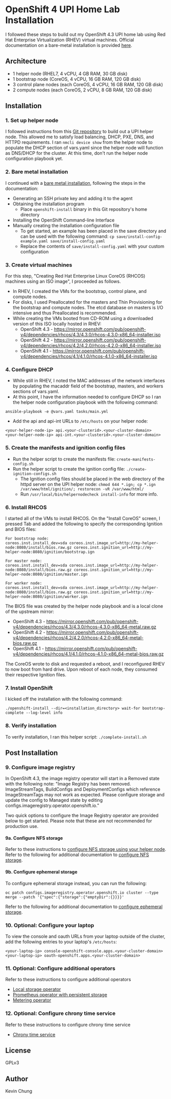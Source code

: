 # OpenShift 4 UPI Home Lab Installation

I followed these steps to build out my OpenShift 4.3 UPI home lab using Red Hat Enterprise Virtualization (RHEV) virtual machines.  Official documentation on a bare-metal installation is provided [here](
https://cloud.redhat.com/openshift/install/metal/user-provisioned).

## Architecture
* 1 helper node (RHEL7, 4 vCPU, 4 GB RAM, 30 GB disk)
* 1 bootstrap node (CoreOS, 4 vCPU, 16 GB RAM, 120 GB disk)
* 3 control plane nodes (each CoreOS, 4 vCPU, 16 GB RAM, 120 GB disk)
* 2 compute nodes (each CoreOS, 2 vCPU, 8 GB RAM, 120 GB disk)

## Installation

### 1. Set up helper node

I followed instructions from this [Git repository] to build out a UPI helper node.  This allowed me to satisfy load balancing, DHCP, PXE, DNS, and HTTPD requirements.  I ran `nmcli device show` from the helper node to populate the DHCP section of vars.yaml since the helper node will function as DNS/DHCP for the cluster.  At this time, don't run the helper node configuration playbook yet.

### 2. Bare metal installation

I continued with a [bare metal installation], following the steps in the documentation:
  * Generating an SSH private key and adding it to the agent
  * Obtaining the installation program
    * Place `openshift-install` binary in this Git repository's home directory
  * Installing the OpenShift Command-line Interface
  * Manually creating the installation configuration file
    * To get started, an example has been placed in the save directory and can be used with the following command: `cp save/install-config-example.yaml save/install-config.yaml`
    * Replace the contents of `save/install-config.yaml` with your custom configuration

### 3. Create virtual machines

For this step, "Creating Red Hat Enterprise Linux CoreOS (RHCOS) machines using an ISO image", I proceeded as follows.
  * In RHEV, I created the VMs for the bootstrap, control plane, and compute nodes.
  * For disks, I used Preallocated for the masters and Thin Provisioning for the bootstrap and compute nodes.  The etcd database on masters is I/O intensive and thus Preallocated is recommended.
  * While creating the VMs booted from CD-ROM using a downloaded version of this ISO locally hosted in RHEV:
    * OpenShift 4.3 - https://mirror.openshift.com/pub/openshift-v4/dependencies/rhcos/4.3/4.3.0/rhcos-4.3.0-x86_64-installer.iso
    * OpenShift 4.2 - https://mirror.openshift.com/pub/openshift-v4/dependencies/rhcos/4.2/4.2.0/rhcos-4.2.0-x86_64-installer.iso
    * OpenShift 4.1 - https://mirror.openshift.com/pub/openshift-v4/dependencies/rhcos/4.1/4.1.0/rhcos-4.1.0-x86_64-installer.iso

### 4. Configure DHCP

  * While still in RHEV, I noted the MAC addresses of the network interfaces by populating the macaddr field of the bootstrap, masters, and workers sections of vars.yaml.
  * At this point, I have the information needed to configure DHCP so I ran the helper node configuration playbook with the following command:
   ```
   ansible-playbook -e @vars.yaml tasks/main.yml
   ```
  * Add the api and api-int URLs to `/etc/hosts` on your helper node:
   ```
   <your-helper-node-ip> api.<your-clusterid>.<your-cluster-domain>
   <your-helper-node-ip> api-int.<your-clusterid>.<your-cluster-domain>
   ```

### 5. Create the manifests and ignition config files

  * Run the helper script to create the manifests file: `create-manifests-config.sh`
  * Run the helper script to create the ignition config file: `./create-ignition-configs.sh`
    * The Ignition config files should be placed in the web directory of the httpd server on the UPI helper node: `chmod 644 *.ign; cp *.ign /var/www/html/ignition/; restorecon -vR /var/www/html/`
    * Run `/usr/local/bin/helpernodecheck install-info` for more info.

### 6. Install RHCOS

I started all of the VMs to install RHCOS.  On the "Install CoreOS" screen, I pressed Tab and added the following to specify the corresponding Ignition and BIOS files:
   ```
   For bootstrap node:
   coreos.inst.install_dev=sda coreos.inst.image_url=http://my-helper-node:8080/install/bios.raw.gz coreos.inst.ignition_url=http://my-helper-node:8080/ignition/bootstrap.ign

   For master node:
   coreos.inst.install_dev=sda coreos.inst.image_url=http://my-helper-node:8080/install/bios.raw.gz coreos.inst.ignition_url=http://my-helper-node:8080/ignition/master.ign

   For worker node:
   coreos.inst.install_dev=sda coreos.inst.image_url=http://my-helper-node:8080/install/bios.raw.gz coreos.inst.ignition_url=http://my-helper-node:8080/ignition/worker.ign
   ```

   The BIOS file was created by the helper node playbook and is a local clone of the upstream mirror:
   * OpenShift 4.3 - https://mirror.openshift.com/pub/openshift-v4/dependencies/rhcos/4.3/4.3.0/rhcos-4.3.0-x86_64-metal.raw.gz
   * OpenShift 4.2 - https://mirror.openshift.com/pub/openshift-v4/dependencies/rhcos/4.2/4.2.0/rhcos-4.2.0-x86_64-metal-bios.raw.gz
   * OpenShift 4.1 - https://mirror.openshift.com/pub/openshift-v4/dependencies/rhcos/4.1/4.1.0/rhcos-4.1.0-x86_64-metal-bios.raw.gz

   The CoreOS wrote to disk and requested a reboot, and I reconfigured RHEV to now boot from hard drive.  Upon reboot of each node, they consumed their respective Ignition files.

### 7. Install OpenShift

I kicked off the installation with the following command:
   ```
   ./openshift-install --dir=<installation_directory> wait-for bootstrap-complete --log-level info
   ```

### 8. Verify installation

To verify installation, I ran this helper script: `./complete-install.sh`

## Post Installation

### 9. Configure image registry

In OpenShift 4.3, the image registry operator will start in a Removed state with the following note: "Image Registry has been removed. ImageStreamTags, BuildConfigs and DeploymentConfigs which reference ImageStreamTags may not work as expected. Please configure storage and update the config to Managed state by editing configs.imageregistry.operator.openshift.io."

Two quick options to configure the Image Registry operator are provided below to get started.  Please note that these are not recommended for production use.

#### 9a. Configure NFS storage

  Refer to these instructions to [configure NFS storage using your helper node].  Refer to the following for additional documentation to [configure NFS storage].

#### 9b. Configure ephemeral storage

  To configure ephemeral storage instead, you can run the following:
  ```
  oc patch configs.imageregistry.operator.openshift.io cluster --type merge --patch '{"spec":{"storage":{"emptyDir":{}}}}'
  ```

  Refer to the following for additional documentation to [configure ephemeral storage].

### 10. Optional: Configure your laptop

To view the console and oauth URLs from your laptop outside of the cluster, add the following entries to your laptop's `/etc/hosts`:
```
<your-laptop-ip> console-openshift-console.apps.<your-cluster-domain>
<your-laptop-ip> oauth-openshift.apps.<your-cluster-domain>
```

### 11. Optional: Configure additional operators

Refer to these instructions to configure additional operators
* [Local storage operator]
* [Prometheus operator with persistent storage]
* [Metering operator]

### 12. Optional: Configure chrony time service

Refer to these instructions to configure chrony time service
* [Chrony time service]

## License
GPLv3

## Author
Kevin Chung

[Git repository]: https://github.com/RedHatOfficial/ocp4-helpernode
[bare metal installation]: https://docs.openshift.com/container-platform/4.3/installing/installing_bare_metal/installing-bare-metal.html#ssh-agent-using_installing-bare-metal
[configure NFS storage using your helper node]: ./operator/image-registry/
[configure NFS storage]: https://docs.openshift.com/container-platform/4.3/registry/configuring-registry-storage/configuring-registry-storage-baremetal.html#registry-configuring-storage-baremetal_configuring-registry-storage-baremetal
[configure ephemeral storage]: https://docs.openshift.com/container-platform/4.3/registry/configuring-registry-storage/configuring-registry-storage-baremetal.html#installation-registry-storage-non-production_configuring-registry-storage-baremetal
[Local storage operator]: ./operator/local-storage/
[Prometheus operator with persistent storage]: ./operator/metrics/
[Metering operator]: ./operator/metering/
[Chrony time service]: ./machineconfig/chrony/
